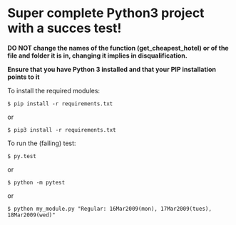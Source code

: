 Super complete Python3 project with a succes test!
===

**DO NOT change the names of the function (get_cheapest_hotel) or of the file and folder it is in, changing it implies in disqualification.** 

**Ensure that you have Python 3 installed and that your PIP installation points to it**

To install the required modules:

```
$ pip install -r requirements.txt
```
or
```
$ pip3 install -r requirements.txt
```


To run the (failing) test:

```
$ py.test
```
or
```
$ python -m pytest
```
or
```
$ python my_module.py "Regular: 16Mar2009(mon), 17Mar2009(tues), 18Mar2009(wed)"
```

